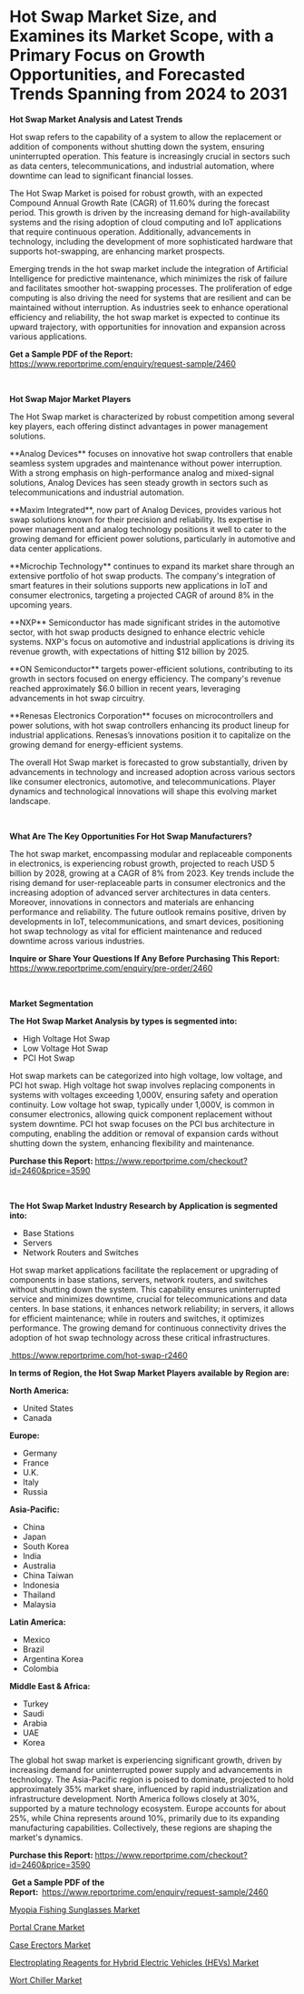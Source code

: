 <p><h1>Hot Swap Market Size, and Examines its Market Scope, with a Primary Focus on Growth Opportunities, and Forecasted Trends Spanning from 2024 to 2031</h1></p><p><strong>Hot Swap Market Analysis and Latest Trends</strong></p>
<p><p>Hot swap refers to the capability of a system to allow the replacement or addition of components without shutting down the system, ensuring uninterrupted operation. This feature is increasingly crucial in sectors such as data centers, telecommunications, and industrial automation, where downtime can lead to significant financial losses.</p><p>The Hot Swap Market is poised for robust growth, with an expected Compound Annual Growth Rate (CAGR) of 11.60% during the forecast period. This growth is driven by the increasing demand for high-availability systems and the rising adoption of cloud computing and IoT applications that require continuous operation. Additionally, advancements in technology, including the development of more sophisticated hardware that supports hot-swapping, are enhancing market prospects.</p><p>Emerging trends in the hot swap market include the integration of Artificial Intelligence for predictive maintenance, which minimizes the risk of failure and facilitates smoother hot-swapping processes. The proliferation of edge computing is also driving the need for systems that are resilient and can be maintained without interruption. As industries seek to enhance operational efficiency and reliability, the hot swap market is expected to continue its upward trajectory, with opportunities for innovation and expansion across various applications.</p></p>
<p><strong>Get a Sample PDF of the Report:&nbsp;</strong> <a href="https://www.reportprime.com/enquiry/request-sample/2460">https://www.reportprime.com/enquiry/request-sample/2460</a></p>
<p>&nbsp;</p>
<p><strong>Hot Swap Major Market Players</strong></p>
<p><p>The Hot Swap market is characterized by robust competition among several key players, each offering distinct advantages in power management solutions. </p><p>**Analog Devices** focuses on innovative hot swap controllers that enable seamless system upgrades and maintenance without power interruption. With a strong emphasis on high-performance analog and mixed-signal solutions, Analog Devices has seen steady growth in sectors such as telecommunications and industrial automation.</p><p>**Maxim Integrated**, now part of Analog Devices, provides various hot swap solutions known for their precision and reliability. Its expertise in power management and analog technology positions it well to cater to the growing demand for efficient power solutions, particularly in automotive and data center applications.</p><p>**Microchip Technology** continues to expand its market share through an extensive portfolio of hot swap products. The company's integration of smart features in their solutions supports new applications in IoT and consumer electronics, targeting a projected CAGR of around 8% in the upcoming years.</p><p>**NXP** Semiconductor has made significant strides in the automotive sector, with hot swap products designed to enhance electric vehicle systems. NXP's focus on automotive and industrial applications is driving its revenue growth, with expectations of hitting $12 billion by 2025.</p><p>**ON Semiconductor** targets power-efficient solutions, contributing to its growth in sectors focused on energy efficiency. The company's revenue reached approximately $6.0 billion in recent years, leveraging advancements in hot swap circuitry.</p><p>**Renesas Electronics Corporation** focuses on microcontrollers and power solutions, with hot swap controllers enhancing its product lineup for industrial applications. Renesas’s innovations position it to capitalize on the growing demand for energy-efficient systems.</p><p>The overall Hot Swap market is forecasted to grow substantially, driven by advancements in technology and increased adoption across various sectors like consumer electronics, automotive, and telecommunications. Player dynamics and technological innovations will shape this evolving market landscape.</p></p>
<p>&nbsp;</p>
<p><strong>What Are The Key Opportunities For Hot Swap Manufacturers?</strong></p>
<p><p>The hot swap market, encompassing modular and replaceable components in electronics, is experiencing robust growth, projected to reach USD 5 billion by 2028, growing at a CAGR of 8% from 2023. Key trends include the rising demand for user-replaceable parts in consumer electronics and the increasing adoption of advanced server architectures in data centers. Moreover, innovations in connectors and materials are enhancing performance and reliability. The future outlook remains positive, driven by developments in IoT, telecommunications, and smart devices, positioning hot swap technology as vital for efficient maintenance and reduced downtime across various industries.</p></p>
<p><strong>Inquire or Share Your Questions If Any Before Purchasing This Report:</strong> <a href="https://www.reportprime.com/enquiry/pre-order/2460">https://www.reportprime.com/enquiry/pre-order/2460</a></p>
<p>&nbsp;</p>
<p><strong>Market Segmentation</strong></p>
<p><strong>The Hot Swap Market Analysis by types is segmented into:</strong></p>
<p><ul><li>High Voltage Hot Swap</li><li>Low Voltage Hot Swap</li><li>PCI Hot Swap</li></ul></p>
<p><p>Hot swap markets can be categorized into high voltage, low voltage, and PCI hot swap. High voltage hot swap involves replacing components in systems with voltages exceeding 1,000V, ensuring safety and operation continuity. Low voltage hot swap, typically under 1,000V, is common in consumer electronics, allowing quick component replacement without system downtime. PCI hot swap focuses on the PCI bus architecture in computing, enabling the addition or removal of expansion cards without shutting down the system, enhancing flexibility and maintenance.</p></p>
<p><strong>Purchase this Report:&nbsp;</strong><a href="https://www.reportprime.com/checkout?id=2460&price=3590">https://www.reportprime.com/checkout?id=2460&price=3590</a></p>
<p>&nbsp;</p>
<p><strong>The Hot Swap Market Industry Research by Application is segmented into:</strong></p>
<p><ul><li>Base Stations</li><li>Servers</li><li>Network Routers and Switches</li></ul></p>
<p><p>Hot swap market applications facilitate the replacement or upgrading of components in base stations, servers, network routers, and switches without shutting down the system. This capability ensures uninterrupted service and minimizes downtime, crucial for telecommunications and data centers. In base stations, it enhances network reliability; in servers, it allows for efficient maintenance; while in routers and switches, it optimizes performance. The growing demand for continuous connectivity drives the adoption of hot swap technology across these critical infrastructures.</p></p>
<p><a href="https://www.reportprime.com/hot-swap-r2460">&nbsp;https://www.reportprime.com/hot-swap-r2460</a></p>
<p><strong>In terms of Region, the Hot Swap Market Players available by Region are:</strong></p>
<p>
    <p> <strong> North America: </strong>
        <ul>
            <li>United States</li>
            <li>Canada</li>
        </ul>
        </p> 
    <p> <strong> Europe: </strong>
        <ul>
            <li>Germany</li>
            <li>France</li>
            <li>U.K.</li>
            <li>Italy</li>
            <li>Russia</li>
        </ul>
        </p> 
    <p> <strong> Asia-Pacific: </strong>
        <ul>
            <li>China</li>
            <li>Japan</li>
            <li>South Korea</li>
            <li>India</li>
            <li>Australia</li>
            <li>China Taiwan</li>
            <li>Indonesia</li>
            <li>Thailand</li>
            <li>Malaysia</li>
        </ul>
        </p> 
    <p> <strong> Latin America: </strong>
        <ul>
            <li>Mexico</li>
            <li>Brazil</li>
            <li>Argentina Korea</li>
            <li>Colombia</li>
        </ul>
        </p> 
    <p> <strong> Middle East & Africa: </strong>
        <ul>
            <li>Turkey</li>
            <li>Saudi</li>
            <li>Arabia</li>
            <li>UAE</li>
            <li>Korea</li>
        </ul>
    </p>
    </p>
<p><p>The global hot swap market is experiencing significant growth, driven by increasing demand for uninterrupted power supply and advancements in technology. The Asia-Pacific region is poised to dominate, projected to hold approximately 35% market share, influenced by rapid industrialization and infrastructure development. North America follows closely at 30%, supported by a mature technology ecosystem. Europe accounts for about 25%, while China represents around 10%, primarily due to its expanding manufacturing capabilities. Collectively, these regions are shaping the market's dynamics.</p></p>
<p><strong>Purchase this Report: </strong><a href="https://www.reportprime.com/checkout?id=2460&price=3590">https://www.reportprime.com/checkout?id=2460&price=3590</a></p>
<p>&nbsp;<strong>Get a Sample PDF of the Report:&nbsp;&nbsp;</strong><a href="https://www.reportprime.com/enquiry/request-sample/2460">https://www.reportprime.com/enquiry/request-sample/2460</a></p>
<p><strong></strong></p>
<p><p><a href="https://issuu.com/reportprime-2/docs/myopia-fishing-sunglasses-market-si_ab394f0b0279b4">Myopia Fishing Sunglasses Market</a></p><p><a href="https://www.linkedin.com/pulse/booming-portal-crane-market-sector-analysis-growth-projections-0kvqe?trackingId=6MWCXW9gQmGWsalfsxjvoA%3D%3D">Portal Crane Market</a></p><p><a href="https://www.linkedin.com/pulse/global-perspectives-case-erectors-market-trends-challenges-forecast-sxqvc?trackingId=DY%2FQuiyfQ4WcgYDW3p9I4w%3D%3D">Case Erectors Market</a></p><p><a href="https://issuu.com/reportprime-2/docs/electroplating-reagents-for-hybrid-_456b8e453368d0">Electroplating Reagents for Hybrid Electric Vehicles (HEVs) Market</a></p><p><a href="https://www.linkedin.com/pulse/wort-chiller-market-overview-regional-outlook-competitive-strategies-c2euf?trackingId=DgJmyfZdSSGOq5h%2BHjvVRw%3D%3D">Wort Chiller Market</a></p></p>